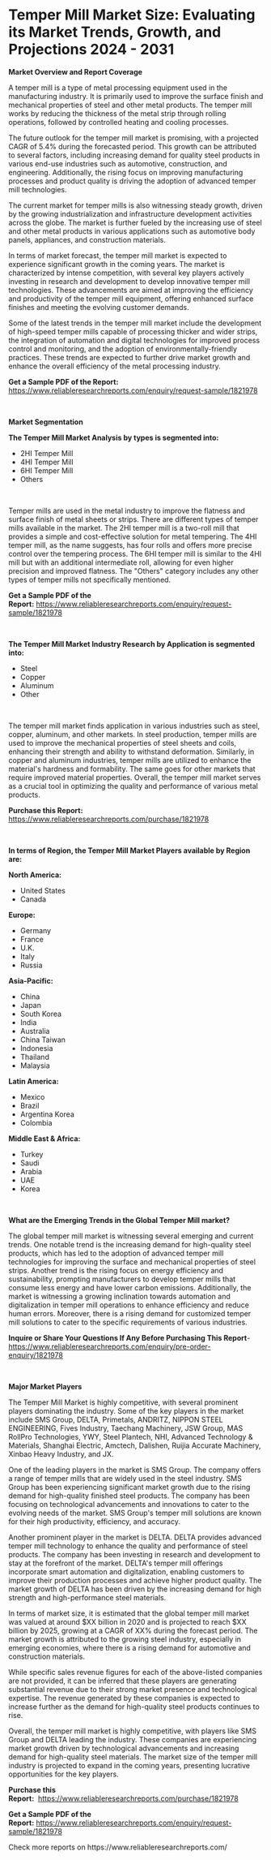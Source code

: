 <p><h1>Temper Mill Market Size: Evaluating its Market Trends, Growth, and Projections 2024 - 2031</h1></p><p><strong>Market Overview and Report Coverage</strong></p>
<p><p>A temper mill is a type of metal processing equipment used in the manufacturing industry. It is primarily used to improve the surface finish and mechanical properties of steel and other metal products. The temper mill works by reducing the thickness of the metal strip through rolling operations, followed by controlled heating and cooling processes.</p><p>The future outlook for the temper mill market is promising, with a projected CAGR of 5.4% during the forecasted period. This growth can be attributed to several factors, including increasing demand for quality steel products in various end-use industries such as automotive, construction, and engineering. Additionally, the rising focus on improving manufacturing processes and product quality is driving the adoption of advanced temper mill technologies.</p><p>The current market for temper mills is also witnessing steady growth, driven by the growing industrialization and infrastructure development activities across the globe. The market is further fueled by the increasing use of steel and other metal products in various applications such as automotive body panels, appliances, and construction materials.</p><p>In terms of market forecast, the temper mill market is expected to experience significant growth in the coming years. The market is characterized by intense competition, with several key players actively investing in research and development to develop innovative temper mill technologies. These advancements are aimed at improving the efficiency and productivity of the temper mill equipment, offering enhanced surface finishes and meeting the evolving customer demands.</p><p>Some of the latest trends in the temper mill market include the development of high-speed temper mills capable of processing thicker and wider strips, the integration of automation and digital technologies for improved process control and monitoring, and the adoption of environmentally-friendly practices. These trends are expected to further drive market growth and enhance the overall efficiency of the metal processing industry.</p></p>
<p><strong>Get a Sample PDF of the Report:</strong> <a href="https://www.reliableresearchreports.com/enquiry/request-sample/1821978">https://www.reliableresearchreports.com/enquiry/request-sample/1821978</a></p>
<p>&nbsp;</p>
<p><strong>Market Segmentation</strong></p>
<p><strong>The Temper Mill Market Analysis by types is segmented into:</strong></p>
<p><ul><li>2HI Temper Mill</li><li>4HI Temper Mill</li><li>6HI Temper Mill</li><li>Others</li></ul></p>
<p>&nbsp;</p>
<p><p>Temper mills are used in the metal industry to improve the flatness and surface finish of metal sheets or strips. There are different types of temper mills available in the market. The 2HI temper mill is a two-roll mill that provides a simple and cost-effective solution for metal tempering. The 4HI temper mill, as the name suggests, has four rolls and offers more precise control over the tempering process. The 6HI temper mill is similar to the 4HI mill but with an additional intermediate roll, allowing for even higher precision and improved flatness. The "Others" category includes any other types of temper mills not specifically mentioned.</p></p>
<p><strong>Get a Sample PDF of the Report:</strong>&nbsp;<a href="https://www.reliableresearchreports.com/enquiry/request-sample/1821978">https://www.reliableresearchreports.com/enquiry/request-sample/1821978</a></p>
<p>&nbsp;</p>
<p><strong>The Temper Mill Market Industry Research by Application is segmented into:</strong></p>
<p><ul><li>Steel</li><li>Copper</li><li>Aluminum</li><li>Other</li></ul></p>
<p>&nbsp;</p>
<p><p>The temper mill market finds application in various industries such as steel, copper, aluminum, and other markets. In steel production, temper mills are used to improve the mechanical properties of steel sheets and coils, enhancing their strength and ability to withstand deformation. Similarly, in copper and aluminum industries, temper mills are utilized to enhance the material's hardness and formability. The same goes for other markets that require improved material properties. Overall, the temper mill market serves as a crucial tool in optimizing the quality and performance of various metal products.</p></p>
<p><strong>Purchase this Report:</strong>&nbsp; <a href="https://www.reliableresearchreports.com/purchase/1821978">https://www.reliableresearchreports.com/purchase/1821978</a></p>
<p>&nbsp;</p>
<p><strong>In terms of Region, the Temper Mill Market Players available by Region are:</strong></p>
<p>
    <p> <strong> North America: </strong>
        <ul>
            <li>United States</li>
            <li>Canada</li>
        </ul>
        </p> 
    <p> <strong> Europe: </strong>
        <ul>
            <li>Germany</li>
            <li>France</li>
            <li>U.K.</li>
            <li>Italy</li>
            <li>Russia</li>
        </ul>
        </p> 
    <p> <strong> Asia-Pacific: </strong>
        <ul>
            <li>China</li>
            <li>Japan</li>
            <li>South Korea</li>
            <li>India</li>
            <li>Australia</li>
            <li>China Taiwan</li>
            <li>Indonesia</li>
            <li>Thailand</li>
            <li>Malaysia</li>
        </ul>
        </p> 
    <p> <strong> Latin America: </strong>
        <ul>
            <li>Mexico</li>
            <li>Brazil</li>
            <li>Argentina Korea</li>
            <li>Colombia</li>
        </ul>
        </p> 
    <p> <strong> Middle East & Africa: </strong>
        <ul>
            <li>Turkey</li>
            <li>Saudi</li>
            <li>Arabia</li>
            <li>UAE</li>
            <li>Korea</li>
        </ul>
    </p>
    </p>
<p>&nbsp;</p>
<p><strong>What are the Emerging Trends in the Global Temper Mill market?</strong></p>
<p><p>The global temper mill market is witnessing several emerging and current trends. One notable trend is the increasing demand for high-quality steel products, which has led to the adoption of advanced temper mill technologies for improving the surface and mechanical properties of steel strips. Another trend is the rising focus on energy efficiency and sustainability, prompting manufacturers to develop temper mills that consume less energy and have lower carbon emissions. Additionally, the market is witnessing a growing inclination towards automation and digitalization in temper mill operations to enhance efficiency and reduce human errors. Moreover, there is a rising demand for customized temper mill solutions to cater to the specific requirements of various industries.</p></p>
<p><strong>Inquire or Share Your Questions If Any Before Purchasing This Report</strong>- <a href="https://www.reliableresearchreports.com/enquiry/pre-order-enquiry/1821978">https://www.reliableresearchreports.com/enquiry/pre-order-enquiry/1821978</a></p>
<p>&nbsp;</p>
<p><strong>Major Market Players</strong></p>
<p><p>The Temper Mill Market is highly competitive, with several prominent players dominating the industry. Some of the key players in the market include SMS Group, DELTA, Primetals, ANDRITZ, NIPPON STEEL ENGINEERING, Fives Industry, Taechang Machinery, JSW Group, MAS RollPro Technologies, YWY, Steel Plantech, NHI, Advanced Technology & Materials, Shanghai Electric, Amctech, Dalishen, Ruijia Accurate Machinery, Xinbao Heavy Industry, and JX.</p><p>One of the leading players in the market is SMS Group. The company offers a range of temper mills that are widely used in the steel industry. SMS Group has been experiencing significant market growth due to the rising demand for high-quality finished steel products. The company has been focusing on technological advancements and innovations to cater to the evolving needs of the market. SMS Group's temper mill solutions are known for their high productivity, efficiency, and accuracy.</p><p>Another prominent player in the market is DELTA. DELTA provides advanced temper mill technology to enhance the quality and performance of steel products. The company has been investing in research and development to stay at the forefront of the market. DELTA's temper mill offerings incorporate smart automation and digitalization, enabling customers to improve their production processes and achieve higher product quality. The market growth of DELTA has been driven by the increasing demand for high strength and high-performance steel materials.</p><p>In terms of market size, it is estimated that the global temper mill market was valued at around $XX billion in 2020 and is projected to reach $XX billion by 2025, growing at a CAGR of XX% during the forecast period. The market growth is attributed to the growing steel industry, especially in emerging economies, where there is a rising demand for automotive and construction materials.</p><p>While specific sales revenue figures for each of the above-listed companies are not provided, it can be inferred that these players are generating substantial revenue due to their strong market presence and technological expertise. The revenue generated by these companies is expected to increase further as the demand for high-quality steel products continues to rise.</p><p>Overall, the temper mill market is highly competitive, with players like SMS Group and DELTA leading the industry. These companies are experiencing market growth driven by technological advancements and increasing demand for high-quality steel materials. The market size of the temper mill industry is projected to expand in the coming years, presenting lucrative opportunities for the key players.</p></p>
<p><strong>Purchase this Report:</strong>&nbsp;&nbsp;<a href="https://www.reliableresearchreports.com/purchase/1821978">https://www.reliableresearchreports.com/purchase/1821978</a></p>
<p></p>
<p><strong>Get a Sample PDF of the Report:</strong>&nbsp;<a href="https://www.reliableresearchreports.com/enquiry/request-sample/1821978">https://www.reliableresearchreports.com/enquiry/request-sample/1821978</a></p>
<p>Check more reports on https://www.reliableresearchreports.com/</p>